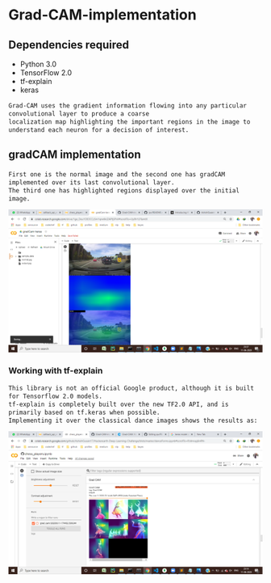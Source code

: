 # Grad-CAM-implementation

## Dependencies required

* Python 3.0
* TensorFlow 2.0
* tf-explain
* keras


```
Grad-CAM uses the gradient information flowing into any particular convolutional layer to produce a coarse 
localization map highlighting the important regions in the image to understand each neuron for a decision of interest.
```

## gradCAM implementation

```
First one is the normal image and the second one has gradCAM implemented over its last convolutional layer.
The third one has highlighted regions displayed over the initial image.
```
<img src="https://github.com/AshishGusain17/Grad-CAM-implementation/blob/master/display/resnet50.png?raw=true" >



<br />

### Working with tf-explain
```
This library is not an official Google product, although it is built for Tensorflow 2.0 models.
tf-explain is completely built over the new TF2.0 API, and is primarily based on tf.keras when possible.
Implementing it over the classical dance images shows the results as:
```

<img src="https://github.com/AshishGusain17/Grad-CAM-implementation/blob/master/display/tf_explain.png?raw=true" >



